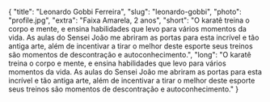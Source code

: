 {
    "title": "Leonardo Gobbi Ferreira",
    "slug": "leonardo-gobbi",
    "photo": "profile.jpg",
    "extra": "Faixa Amarela, 2 anos",
    "short": "O karatê treina o corpo e mente, e ensina habilidades que levo para vários momentos da vida. As aulas do Sensei João me abriram as portas para esta incrível e tão antiga arte, além de incentivar a tirar o melhor deste esporte seus treinos são momentos de descontração e autoconhecimento.",
    "long": "O karatê treina o corpo e mente, e ensina habilidades que levo para vários momentos da vida. As aulas do Sensei João me abriram as portas para esta incrível e tão antiga arte, além de incentivar a tirar o melhor deste esporte seus treinos são momentos de descontração e autoconhecimento."
}